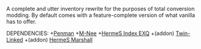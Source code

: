 A complete and utter inventory rewrite for the purposes of total conversion modding. By default comes with a feature-complete version of what vanilla has to offer.

DEPENDENCIES:
+[Penman](https://github.com/re-coilless/penman)
+[M-Nee](https://github.com/re-coilless/mnee)
+[HermeS Index EXQ](https://github.com/re-coilless/index_core)
+(addon) [Twin-Linked](https://github.com/re-coilless/Twin-Linked)
+(addon) [HermeS Marshall](https://github.com/re-coilless/mrshll_core)